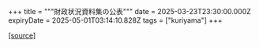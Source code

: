 +++
title = """財政状況資料集の公表"""
date = 2025-03-23T23:30:00.000Z
expiryDate = 2025-05-01T03:14:10.828Z
tags = ["kuriyama"]
+++


[[source]](https://www.town.kuriyama.hokkaido.jp/soshiki/32/597.html)
